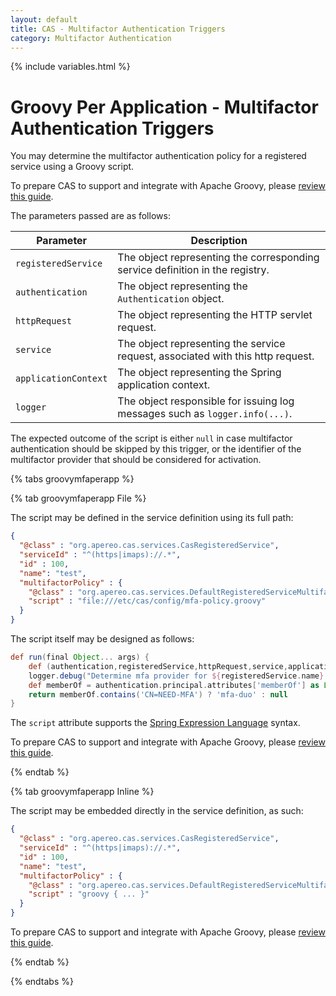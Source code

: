 ```yaml
---
layout: default
title: CAS - Multifactor Authentication Triggers
category: Multifactor Authentication
---
```


{% include variables.html %}

# Groovy Per Application - Multifactor Authentication Triggers

You may determine the multifactor authentication policy for a registered service using a Groovy script. 

To prepare CAS to support and integrate with Apache Groovy, please [review this guide](../integration/Apache-Groovy-Scripting.html).

The parameters passed are as follows:

| Parameter            | Description                                                                     |
|----------------------|---------------------------------------------------------------------------------|
| `registeredService`  | The object representing the corresponding service definition in the registry.   |
| `authentication`     | The object representing the `Authentication` object.                            |
| `httpRequest`        | The object representing the HTTP servlet request.                               |
| `service`            | The object representing the service request, associated with this http request. |
| `applicationContext` | The object representing the Spring application context.                         |
| `logger`             | The object responsible for issuing log messages such as `logger.info(...)`.     |

The expected outcome of the script is either `null` in case multifactor authentication should be skipped by this trigger,
or the identifier of the multifactor provider that should be considered for activation.
         
{% tabs groovymfaperapp %}

{% tab groovymfaperapp <i class="fa fa-file-code px-1"></i>File %}

The script may be defined in the service definition using its full path:

```json
{
  "@class" : "org.apereo.cas.services.CasRegisteredService",
  "serviceId" : "^(https|imaps)://.*",
  "id" : 100,
  "name": "test",
  "multifactorPolicy" : {
    "@class" : "org.apereo.cas.services.DefaultRegisteredServiceMultifactorPolicy",
    "script" : "file:///etc/cas/config/mfa-policy.groovy"
  }
}
``` 

The script itself may be designed as follows:

```groovy
def run(final Object... args) {
    def (authentication,registeredService,httpRequest,service,applicationContext,logger) = args
    logger.debug("Determine mfa provider for ${registeredService.name} and ${authentication.principal.id}")
    def memberOf = authentication.principal.attributes['memberOf'] as List
    return memberOf.contains('CN=NEED-MFA') ? 'mfa-duo' : null
}
``` 

The `script` attribute supports the [Spring Expression Language](../configuration/Configuration-Spring-Expressions.html) syntax.

To prepare CAS to support and integrate with Apache Groovy, please [review this guide](../integration/Apache-Groovy-Scripting.html).

{% endtab %}

{% tab groovymfaperapp <i class="fa fa-pencil px-1"></i>Inline %}

The script may be embedded directly in the service definition, as such:

```json
{
  "@class" : "org.apereo.cas.services.CasRegisteredService",
  "serviceId" : "^(https|imaps)://.*",
  "id" : 100,
  "name": "test",
  "multifactorPolicy" : {
    "@class" : "org.apereo.cas.services.DefaultRegisteredServiceMultifactorPolicy",
    "script" : "groovy { ... }"
  }
}
```

To prepare CAS to support and integrate with Apache Groovy, please [review this guide](../integration/Apache-Groovy-Scripting.html).

{% endtab %}

{% endtabs %}

